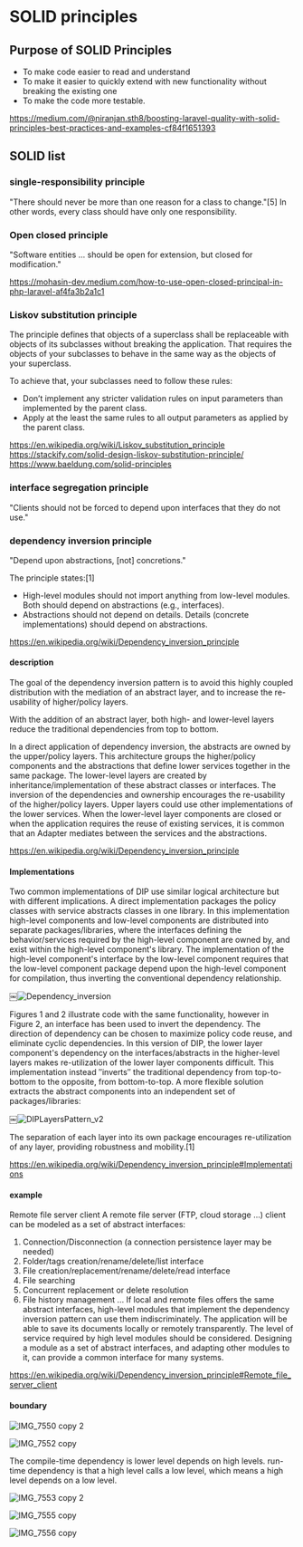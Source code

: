 # SOLID principles

## Purpose of SOLID Principles

- To make code easier to read and understand
- To make it easier to quickly extend with new functionality without breaking the existing one
- To make the code more testable.

https://medium.com/@niranjan.sth8/boosting-laravel-quality-with-solid-principles-best-practices-and-examples-cf84f1651393

## SOLID list

### single-responsibility principle

"There should never be more than one reason for a class to change."[5] In other words, every class should have only one responsibility.

### Open closed principle

"Software entities ... should be open for extension, but closed for modification."

https://mohasin-dev.medium.com/how-to-use-open-closed-principal-in-php-laravel-af4fa3b2a1c1

### Liskov substitution principle 

The principle defines that objects of a superclass shall be replaceable with objects of its subclasses without breaking the application. That requires the objects of your subclasses to behave in the same way as the objects of your superclass. 

To achieve that, your subclasses need to follow these rules: 
* Don’t implement any stricter validation rules on input parameters than implemented by the parent class. 
* Apply at the least the same rules to all output parameters as applied by the parent class. 

https://en.wikipedia.org/wiki/Liskov_substitution_principle  
https://stackify.com/solid-design-liskov-substitution-principle/  
https://www.baeldung.com/solid-principles  

### interface segregation principle

 "Clients should not be forced to depend upon interfaces that they do not use."
 
### dependency inversion principle

"Depend upon abstractions, [not] concretions."

The principle states:[1]

- High-level modules should not import anything from low-level modules. Both should depend on abstractions (e.g., interfaces).
- Abstractions should not depend on details. Details (concrete implementations) should depend on abstractions.

https://en.wikipedia.org/wiki/Dependency_inversion_principle  

#### description

The goal of the dependency inversion pattern is to avoid this highly coupled distribution with the mediation of an abstract layer, and to increase the re-usability of higher/policy layers.

With the addition of an abstract layer, both high- and lower-level layers reduce the traditional dependencies from top to bottom.

In a direct application of dependency inversion, the abstracts are owned by the upper/policy layers. This architecture groups the higher/policy components and the abstractions that define lower services together in the same package. The lower-level layers are created by inheritance/implementation of these abstract classes or interfaces.
The inversion of the dependencies and ownership encourages the re-usability of the higher/policy layers. Upper layers could use other implementations of the lower services. When the lower-level layer components are closed or when the application requires the reuse of existing services, it is common that an Adapter mediates between the services and the abstractions.

https://en.wikipedia.org/wiki/Dependency_inversion_principle

#### Implementations

Two common implementations of DIP use similar logical architecture but with different implications.
A direct implementation packages the policy classes with service abstracts classes in one library. In this implementation high-level components and low-level components are distributed into separate packages/libraries, where the interfaces defining the behavior/services required by the high-level component are owned by, and exist within the high-level component's library. The implementation of the high-level component's interface by the low-level component requires that the low-level component package depend upon the high-level component for compilation, thus inverting the conventional dependency relationship.

￼![Dependency_inversion](https://github.com/lz2510/TechInterview/assets/1209204/4948e73c-6232-4e9a-95ae-6874badd8c29)

Figures 1 and 2 illustrate code with the same functionality, however in Figure 2, an interface has been used to invert the dependency. The direction of dependency can be chosen to maximize policy code reuse, and eliminate cyclic dependencies.
In this version of DIP, the lower layer component's dependency on the interfaces/abstracts in the higher-level layers makes re-utilization of the lower layer components difficult. This implementation instead ″inverts″ the traditional dependency from top-to-bottom to the opposite, from bottom-to-top.
A more flexible solution extracts the abstract components into an independent set of packages/libraries:

￼![DIPLayersPattern_v2](https://github.com/lz2510/TechInterview/assets/1209204/9c8a0355-5267-45fc-b2a2-e5e906455b73)

The separation of each layer into its own package encourages re-utilization of any layer, providing robustness and mobility.[1]

https://en.wikipedia.org/wiki/Dependency_inversion_principle#Implementations

#### example

Remote file server client
A remote file server (FTP, cloud storage ...) client can be modeled as a set of abstract interfaces:
1. Connection/Disconnection (a connection persistence layer may be needed)
2. Folder/tags creation/rename/delete/list interface
3. File creation/replacement/rename/delete/read interface
4. File searching
5. Concurrent replacement or delete resolution
6. File history management ...
If local and remote files offers the same abstract interfaces, high-level modules that implement the dependency inversion pattern can use them indiscriminately. The application will be able to save its documents locally or remotely transparently.
The level of service required by high level modules should be considered.
Designing a module as a set of abstract interfaces, and adapting other modules to it, can provide a common interface for many systems.

https://en.wikipedia.org/wiki/Dependency_inversion_principle#Remote_file_server_client

#### boundary

![IMG_7550 copy 2](https://github.com/lz2510/TechInterview/assets/1209204/40ec8cb8-f43c-4cb4-8013-17c9d80896ea)

![IMG_7552 copy](https://github.com/lz2510/TechInterview/assets/1209204/166307df-48c9-434b-aa6a-046467f14c81)

The compile-time dependency is lower level depends on high levels. run-time dependency is that a high level calls a low level, which means a high level depends on a low level.

![IMG_7553 copy 2](https://github.com/lz2510/TechInterview/assets/1209204/ca1169b1-8fbf-491a-a7f7-2e40eef0bace)

![IMG_7555 copy](https://github.com/lz2510/TechInterview/assets/1209204/b8c49c27-57ed-46b2-b9c3-0c3541b93771)

![IMG_7556 copy](https://github.com/lz2510/TechInterview/assets/1209204/2efb733e-7c7e-4e6f-b23e-769f4e8c7010)





